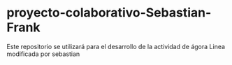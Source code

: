# proyecto-colaborativo-Sebastian-Frank
Este repositorio se utilizará para el desarrollo de la actividad de ágora
Linea modificada por sebastian